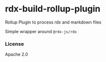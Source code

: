 # rdx-build-rollup-plugin

Rollup Plugin to process rdx and markdown files

Simple wrapper around `@rdx-js/rdx`

### License

Apache 2.0
